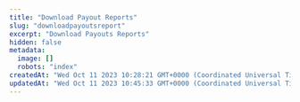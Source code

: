 ```yaml
---
title: "Download Payout Reports"
slug: "downloadpayoutsreport"
excerpt: "Download Payouts Reports"
hidden: false
metadata: 
  image: []
  robots: "index"
createdAt: "Wed Oct 11 2023 10:28:21 GMT+0000 (Coordinated Universal Time)"
updatedAt: "Wed Oct 11 2023 10:45:33 GMT+0000 (Coordinated Universal Time)"
---
```

